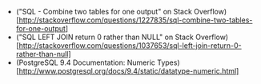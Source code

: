 * ("SQL - Combine two tables for one output" on Stack Overflow)[http://stackoverflow.com/questions/1227835/sql-combine-two-tables-for-one-output]
* ("SQL LEFT JOIN return 0 rather than NULL" on Stack Overflow)[http://stackoverflow.com/questions/1037653/sql-left-join-return-0-rather-than-null]
* (PostgreSQL 9.4 Documentation: Numeric Types)[http://www.postgresql.org/docs/9.4/static/datatype-numeric.html]
